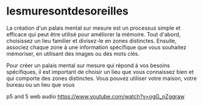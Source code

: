 # lesmuresontdesoreilles

La création d'un palais mental sur mesure est un processus simple et efficace qui peut être utilisé pour améliorer la mémoire. Tout d'abord, choisissez un lieu familier et divisez-le en zones distinctes. Ensuite, associez chaque zone à une information spécifique que vous souhaitez mémoriser, en utilisant des images ou des mots clés.

Pour créer un palais mental sur mesure qui répond à vos besoins spécifiques, il est important de choisir un lieu que vous connaissez bien et qui comporte des zones distinctes. Vous pouvez utiliser votre maison, votre bureau ou un lieu que vous





p5 and 5  web audio
https://www.youtube.com/watch?v=ogG_nZggraw
